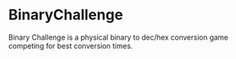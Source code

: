 # BinaryChallenge

Binary Challenge is a physical binary to dec/hex conversion game competing for best conversion times.
 
